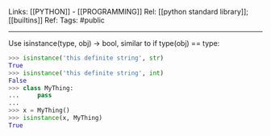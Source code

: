 Links: [[PYTHON]] - [[PROGRAMMING]]
Rel: [[python standard library]]; [[builtins]]
Ref: 
Tags: #public 

--- 

Use isinstance(type, obj) -> bool,
similar to if type(obj) == type:

```py
>>> isinstance('this definite string', str)
True
>>> isinstance('this definite string', int)
False
>>> class MyThing:
...     pass
... 
>>> x = MyThing()
>>> isinstance(x, MyThing)
True
```